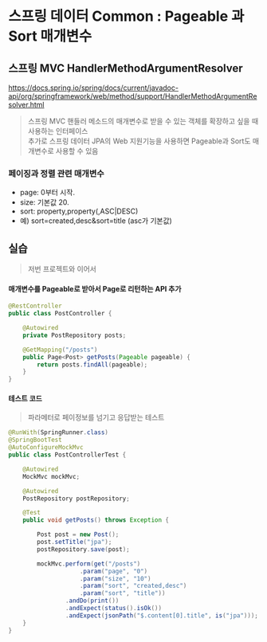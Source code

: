 # 스프링 데이터 Common : Pageable 과 Sort 매개변수
## 스프링 MVC HandlerMethodArgumentResolver
https://docs.spring.io/spring/docs/current/javadoc-api/org/springframework/web/method/support/HandlerMethodArgumentResolver.html
  
> 스프링 MVC 핸들러 메소드의 매개변수로 받을 수 있는 객체를 확장하고 싶을 때 사용하는 인터페이스  
> 추가로 스프링 데이터 JPA의 Web 지원기능을 사용하면 Pageable과 Sort도 매개변수로 사용할 수 있음  
 
### 페이징과 정렬 관련 매개변수
- page: 0부터 시작.
- size: 기본값 20.
- sort: property,property(,ASC|DESC)
- 예) sort=created,desc&sort=title (asc가 기본값)

## 실습
> 저번 프로젝트와 이어서  
#### 매개변수를 Pageable로 받아서 Page로 리턴하는 API 추가
```java
@RestController
public class PostController {

    @Autowired
    private PostRepository posts;

    @GetMapping("/posts")
    public Page<Post> getPosts(Pageable pageable) {
        return posts.findAll(pageable);
    }
}
```

#### 테스트 코드
> 파라메터로 페이정보를 넘기고 응답받는 테스트  
```java
@RunWith(SpringRunner.class)
@SpringBootTest
@AutoConfigureMockMvc
public class PostControllerTest {

    @Autowired
    MockMvc mockMvc;

    @Autowired
    PostRepository postRepository;

    @Test
    public void getPosts() throws Exception {

        Post post = new Post();
        post.setTitle("jpa");
        postRepository.save(post);

        mockMvc.perform(get("/posts")
                    .param("page", "0")
                    .param("size", "10")
                    .param("sort", "created,desc")
                    .param("sort", "title"))
                .andDo(print())
                .andExpect(status().isOk())
                .andExpect(jsonPath("$.content[0].title", is("jpa")));
    }
}
```